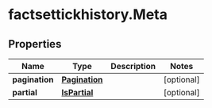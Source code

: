 # factsettickhistory.Meta

## Properties

Name | Type | Description | Notes
------------ | ------------- | ------------- | -------------
**pagination** | [**Pagination**](Pagination.md) |  | [optional] 
**partial** | [**IsPartial**](IsPartial.md) |  | [optional] 


